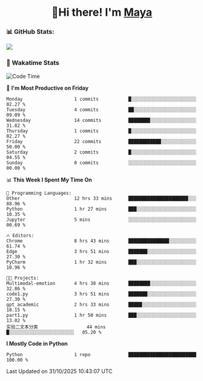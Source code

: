  <h1 align="center">👋Hi there! I'm <a href="https://liumyblog.cn">Maya</a></h1>

### 📊 GitHub Stats:
<p href="https://github.com/anuraghazra/github-readme-stats">
<img align="left" src="https://github-readme-stats.vercel.app/api?username=liumy-lay&show_icons=true&title_color=ffffff&icon_color=ffffff&text_color=ffffff&bg_color=D80835&hide_title=true" />
</p>
<br clear="left"/>

### 🚀 Wakatime Stats
<!--START_SECTION:waka-->
![Code Time](http://img.shields.io/badge/Code%20Time-256%20hrs%2055%20mins-blue)

📅 **I'm Most Productive on Friday** 

```text
Monday                   1 commits           █░░░░░░░░░░░░░░░░░░░░░░░░   02.27 % 
Tuesday                  4 commits           ██░░░░░░░░░░░░░░░░░░░░░░░   09.09 % 
Wednesday                14 commits          ████████░░░░░░░░░░░░░░░░░   31.82 % 
Thursday                 1 commits           █░░░░░░░░░░░░░░░░░░░░░░░░   02.27 % 
Friday                   22 commits          ████████████░░░░░░░░░░░░░   50.00 % 
Saturday                 2 commits           █░░░░░░░░░░░░░░░░░░░░░░░░   04.55 % 
Sunday                   0 commits           ░░░░░░░░░░░░░░░░░░░░░░░░░   00.00 % 
```


📊 **This Week I Spent My Time On** 

```text
💬 Programming Languages: 
Other                    12 hrs 33 mins      ██████████████████████░░░   88.96 % 
Python                   1 hr 27 mins        ███░░░░░░░░░░░░░░░░░░░░░░   10.35 % 
Jupyter                  5 mins              ░░░░░░░░░░░░░░░░░░░░░░░░░   00.69 % 

🔥 Editors: 
Chrome                   8 hrs 43 mins       ███████████████░░░░░░░░░░   61.74 % 
Edge                     3 hrs 51 mins       ███████░░░░░░░░░░░░░░░░░░   27.30 % 
PyCharm                  1 hr 32 mins        ███░░░░░░░░░░░░░░░░░░░░░░   10.96 % 

🐱‍💻 Projects: 
Multimodal-emotion       4 hrs 38 mins       ████████░░░░░░░░░░░░░░░░░   32.86 % 
code1.py                 3 hrs 51 mins       ███████░░░░░░░░░░░░░░░░░░   27.30 % 
gpt_academic             2 hrs 33 mins       █████░░░░░░░░░░░░░░░░░░░░   18.15 % 
part1.py                 1 hr 50 mins        ███░░░░░░░░░░░░░░░░░░░░░░   13.02 % 
实验二文本分类                  44 mins             █░░░░░░░░░░░░░░░░░░░░░░░░   05.20 % 
```

**I Mostly Code in Python** 

```text
Python                   1 repo              █████████████████████████   100.00 % 
```




 Last Updated on 31/10/2025 10:43:07 UTC
<!--END_SECTION:waka-->

